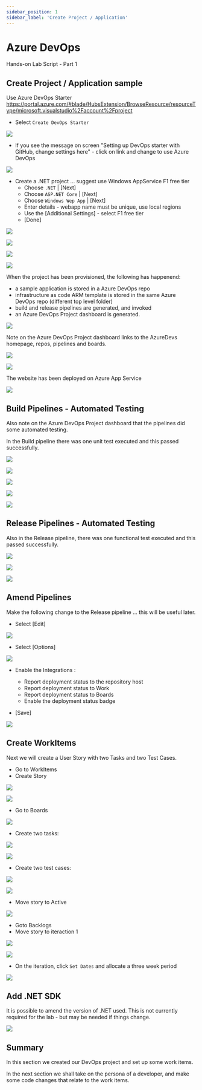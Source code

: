 ```yaml
---
sidebar_position: 1
sidebar_label: 'Create Project / Application'
---
```


# Azure DevOps

Hands-on Lab Script - Part 1

## Create Project / Application sample

Use Azure DevOps Starter <https://portal.azure.com/#blade/HubsExtension/BrowseResource/resourceType/microsoft.visualstudio%2Faccount%2Fproject>

- Select `Create DevOps Starter`

![](Images/TPDevOpsStarter1.png)

- If you see the message on screen "Setting up DevOps starter with GitHub, change settings here" - click on link and change to use Azure DevOps

![](Images/TPDevOpsStarter2.png)

- Create a .NET project ... suggest use Windows AppService F1 free tier
  - Choose `.NET` | [Next]
  - Choose `ASP.NET Core` | [Next]
  - Choose `Windows Wep App` | [Next]
  - Enter details - webapp name must be unique, use local regions
  - Use the [Additional Settings] - select F1 free tier
  - [Done]

![](Images/TPCreate1.png)

![](Images/TPCreate1a.png)

![](Images/TPCreate1b.png)

![](Images/TPCreate1c.png)

When the project has been provisioned, the following has happenend:

- a sample application is stored in a Azure DevOps repo
- infrastructure as code ARM template is stored in the same Azure DevOps repo (different top level folder)
- build and release pipelines are generated, and invoked
- an Azure DevOps Project dashboard is generated.

![](Images/TPCreate2.png)

Note on the Azure DevOps Project dashboard links to the AzureDevs homepage, repos, pipelines and boards.

![](Images/TPCreate3.png)

![](Images/TPCreate3a.png)

The website has been deployed on Azure App Service

![](Images/TPCreate4.png)

## Build Pipelines - Automated Testing

Also note on the Azure DevOps Project dashboard that the pipelines did some automated testing.

In the Build pipeline there was one unit test executed and this passed successfully.

![](Images/TPBuild1.png)

![](Images/TPBuild2.png)

![](Images/TPBuild3.png)

![](Images/TPBuild4.png)

![](Images/TPBuild5.png)

## Release Pipelines - Automated Testing

Also in the Release pipeline, there was one functional test executed and this passed successfully.

![](Images/TPRelease1.png)

![](Images/TPRelease2.png)

![](Images/TPRelease3.png)

## Amend Pipelines

Make the following change to the Release pipeline ... this will be useful later.

- Select [Edit]

![](Images/TPEditRelease1.png)

- Select [Options]

![](Images/TPEditRelease2.png)

- Enable the Integrations :

  - Report deployment status to the repository host
  - Report deployment status to Work
  - Report deployment status to Boards
  - Enable the deployment status badge

- [Save]

![](Images/TPEditRelease3.png)

## Create WorkItems

Next we will create a User Story with two Tasks and two Test Cases.

- Go to WorkItems
- Create Story

![](Images/TPCreateStory1.png)

![](Images/TPCreateStory2.png)

- Go to Boards

![](Images/TPCreateStory3.png)

- Create two tasks:

![](Images/TPCreateTask1.png)

![](Images/TPCreateTask2.png)

- Create two test cases:

![](Images/TPCreateTestCase1.png)

![](Images/TPCreateTestCase2.png)

- Move story to Active

![](Images/TPStoryActive.png)

- Goto Backlogs
- Move story to iteraction 1

![](Images/TPStorySprint1.png)

![](Images/TPStorySprint2.png)

- On the iteration, click `Set Dates` and allocate a three week period

![](Images/TPStorySprint3.png)

## Add .NET SDK

It is possible to amend the version of .NET used.   This is not currently required for the lab - but may be needed if things change.

![](Images/TPAddSDK.png)

## Summary

In this section we created our DevOps project and set up some work items.

In the next section we shall take on the persona of a developer, and make some code changes that relate to the work items.

